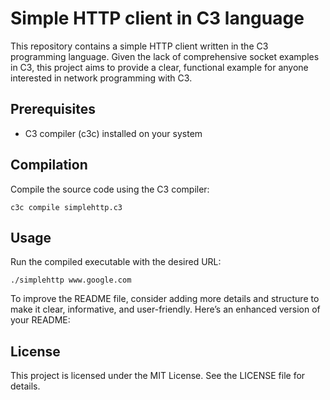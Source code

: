 # Simple HTTP client in C3 language

This repository contains a simple HTTP client written in the C3 programming language. Given the lack of comprehensive socket examples in C3, this project aims to provide a clear, functional example for anyone interested in network programming with C3.

## Prerequisites

- C3 compiler (c3c) installed on your system

## Compilation

Compile the source code using the C3 compiler:

```shell
c3c compile simplehttp.c3
```

## Usage

Run the compiled executable with the desired URL:

```shell
./simplehttp www.google.com
```

To improve the README file, consider adding more details and structure to make it clear, informative, and user-friendly. Here’s an enhanced version of your README:

## License

This project is licensed under the MIT License. See the LICENSE file for details.
